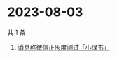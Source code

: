 # 2023-08-03

共 1 条

<!-- BEGIN -->
<!-- 最后更新时间 Thu Aug 03 2023 03:01:42 GMT+0800 (China Standard Time) -->

1. [消息称微信正灰度测试「小绿书」](https://www.zhihu.com/search?q=消息称微信正灰度测试「小绿书」)

<!-- END -->
